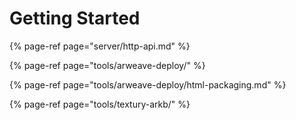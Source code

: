 # Getting Started

{% page-ref page="server/http-api.md" %}

{% page-ref page="tools/arweave-deploy/" %}

{% page-ref page="tools/arweave-deploy/html-packaging.md" %}

{% page-ref page="tools/textury-arkb/" %}
